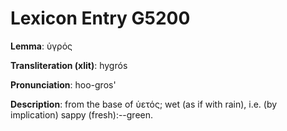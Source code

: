 # Lexicon Entry G5200

**Lemma**: ὑγρός

**Transliteration (xlit)**: hygrós

**Pronunciation**: hoo-gros'

**Description**:
from the base of ὑετός; wet (as if with rain), i.e. (by implication) sappy (fresh):--green.

